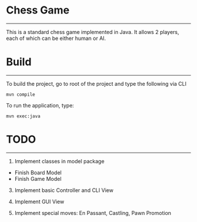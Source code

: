 
# Chess Game
---
This is a standard chess game implemented in Java.
It allows 2 players, each of which can be either human or AI.

# Build
---
To build the project, go to root of the project and type the following via CLI
```
mvn compile
```

To run the application, type:
```
mvn exec:java
```

# TODO
---
1. Implement classes in model package
  - Finish Board Model
  - Finish Game Model
3. Implement basic Controller and CLI View

4. Implement GUI View
5. Implement special moves: En Passant, Castling, Pawn Promotion
